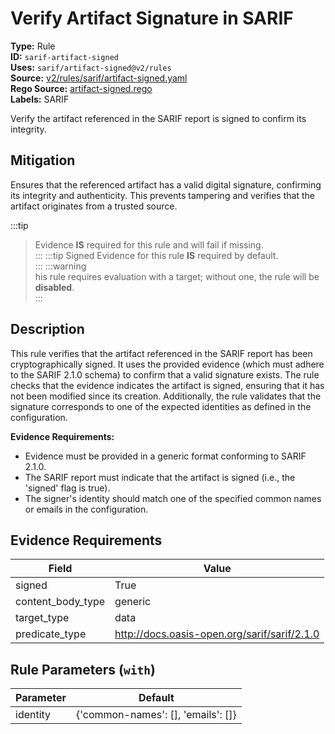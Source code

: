 # Verify Artifact Signature in SARIF  
**Type:** Rule  
**ID:** `sarif-artifact-signed`  
**Uses:** `sarif/artifact-signed@v2/rules`  
**Source:** [v2/rules/sarif/artifact-signed.yaml](https://github.com/scribe-public/sample-policies/v2/rules/sarif/artifact-signed.yaml)  
**Rego Source:** [artifact-signed.rego](https://github.com/scribe-public/sample-policies/v2/rules/sarif/artifact-signed.rego)  
**Labels:** SARIF  

Verify the artifact referenced in the SARIF report is signed to confirm its integrity.


## Mitigation  
Ensures that the referenced artifact has a valid digital signature, confirming its integrity and authenticity. This prevents tampering and verifies that the artifact originates from a trusted source.


:::tip 
> Evidence **IS** required for this rule and will fail if missing.  
::: 
:::tip 
Signed Evidence for this rule **IS** required by default.  
::: 
:::warning  
his rule requires evaluation with a target; without one, the rule will be **disabled**.  
::: 

## Description  
This rule verifies that the artifact referenced in the SARIF report has been cryptographically signed.
It uses the provided evidence (which must adhere to the SARIF 2.1.0 schema) to confirm that a valid signature exists.
The rule checks that the evidence indicates the artifact is signed, ensuring that it has not been modified since its creation.
Additionally, the rule validates that the signature corresponds to one of the expected identities as defined in the configuration.

**Evidence Requirements:**
- Evidence must be provided in a generic format conforming to SARIF 2.1.0.
- The SARIF report must indicate that the artifact is signed (i.e., the 'signed' flag is true).
- The signer's identity should match one of the specified common names or emails in the configuration.


## Evidence Requirements  
| Field | Value |
|-------|-------|
| signed | True |
| content_body_type | generic |
| target_type | data |
| predicate_type | http://docs.oasis-open.org/sarif/sarif/2.1.0 |

## Rule Parameters (`with`)  
| Parameter | Default |
|-----------|---------|
| identity | {'common-names': [], 'emails': []} |

